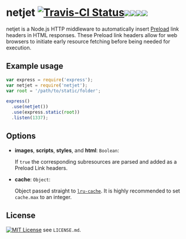 # netjet [![Travis-CI Status](https://img.shields.io/travis/cloudflare/netjet/master.svg?label=Travis%20CI&style=flat-square)](https://travis-ci.org/cloudflare/netjet)[![](https://img.shields.io/npm/dm/netjet.svg?style=flat-square)](http://browsenpm.org/package/netjet)[![](https://img.shields.io/npm/v/netjet.svg?style=flat-square)](http://browsenpm.org/package/netjet)[![](https://img.shields.io/coveralls/cloudflare/netjet/master.svg?style=flat-square)](https://coveralls.io/github/cloudflare/netjet)[![](https://img.shields.io/badge/stability-experimental-orange.svg?style=flat-square)](https://nodejs.org/api/documentation.html#documentation_stability_index)

netjet is a Node.js HTTP middleware to automatically insert [Preload][preload] link headers in HTML responses.
These Preload link headers allow for web browsers to initiate early resource fetching before being needed for execution.

## Example usage

```javascript
var express = require('express');
var netjet = require('netjet');
var root = '/path/to/static/folder';

express()
  .use(netjet())
  .use(express.static(root))
  .listen(1337);
```

## Options

* **images**, **scripts**, **styles**, and **html**: `Boolean`:

    If `true` the corresponding subresources are parsed and added as a Preload Link headers.

* **cache**: `Object`:

    Object passed straight to [`lru-cache`][lru-cache]. It is highly recommended to set `cache.max` to an integer.

## License
[![MIT License](https://img.shields.io/badge/license-MIT-blue.svg?style=flat-square)](https://www.tldrlegal.com/l/mit) see `LICENSE.md`.

[preload]: https://www.w3.org/TR/preload/
[posthtml]: https://github.com/posthtml/posthtml#readme
[lru-cache]: https://github.com/isaacs/node-lru-cache#readme
